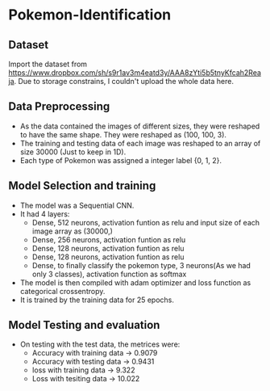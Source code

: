 # Pokemon-Identification

## Dataset
Import the dataset from https://www.dropbox.com/sh/s9r1av3m4eatd3y/AAA8zYti5b5tnyKfcah2Reaja. Due to storage constrains, I couldn't upload the whole data here.

## Data Preprocessing
- As the data contained the images of different sizes, they were reshaped to have the same shape. They were reshaped as (100, 100, 3).
- The training and testing data of each image was reshaped to an array of size 30000 (Just to keep in 1D).
- Each type of Pokemon was assigned a integer label {0, 1, 2}.

## Model Selection and training
- The model was a Sequential CNN.
- It had 4 layers:
  - Dense, 512 neurons, activation funtion as relu and input size of each image array as (30000,)
  - Dense, 256 neurons, activation funtion as relu 
  - Dense, 128 neurons, activation funtion as relu 
  - Dense, 128 neurons, activation funtion as relu 
  - Dense, to finally classify the pokemon type, 3 neurons(As we had only 3 classes), activation function as softmax
- The model is then compiled with adam optimizer and loss function as categorical crossentropy.
- It is trained by the training data for 25 epochs.

## Model Testing and evaluation

- On testing with the test data, the metrices were:
  - Accuracy with training data -> 0.9079
  - Accuracy with testing data -> 0.9431
  - loss with training data -> 9.322
  - Loss with tesiting data -> 10.022
 
